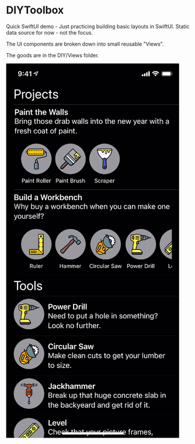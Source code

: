 # DIYToolbox
Quick SwiftUI demo - Just practicing building basic layouts in SwiftUI. Static data source for now - not the focus.

The UI components are broken down into small reusable "Views".

The goods are in the DIY/Views folder.

![alt text](https://github.com/bkwebhero/DIYToolbox/blob/main/screenshot.png?raw=true)
